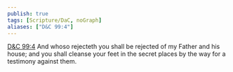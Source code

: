 ```yaml
---
publish: true
tags: [Scripture/DaC, noGraph]
aliases: ["D&C 99:4"]
---
```

[D&C 99:4](https://churchofjesuschrist.org/study/scriptures/dc-testament/dc/99?lang=eng&id=p4#p4) And whoso rejecteth you shall be rejected of my Father and his house; and you shall cleanse your feet in the secret places by the way for a testimony against them.
